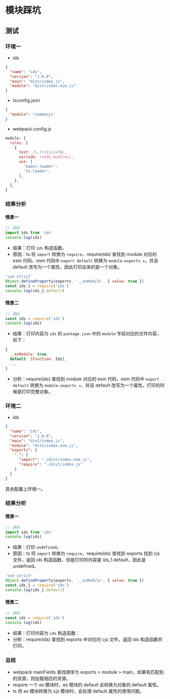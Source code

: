 
# 模块踩坑


## 测试
### 环境一
- ids
```json
{
  "name": "ids",
  "version": "1.0.0",
  "main": "dist/index.js",
  "module": "dist/index.esm.js"
}
```

- tsconfig.json
```json
{
  "module": "commonjs"
}
```

- webpack.config.js
```js
module: {
  rules: [
    {
      test: /\.(ts|js)x?$/,
      exclude: /node_modules/,
      use: [
        'babel-loader',
        'ts-loader',
      ],
    },
  ],
}
```

### 结果分析
#### 情景一
``` ts
// 源码
import ids from 'ids'
console.log(ids)
```
- 结果：打印 `ids` 构造函数。
- 原因：ts 将 `import` 转换为 `require`，require(ids) 查找到 module 对应的 esm 代码，esm 代码中 `export default` 转换为 `module.exports =`，并且 default 改写为一个属性，因此打印出来的是一个对象。
```js
'use strict'
Object.defineProperty(exports, '__esModule', { value: true })
const ids_1 = require('ids')
console.log(ids_1.default)
```

#### 情景二
``` ts
// 源码
const ids = require('ids')
console.log(ids)
```
- 结果：打印内容为 `ids` 的 `package.json` 中的 `module` 字段对应的文件内容，如下：
```js
{
  __esModule: true,
  default: [Function: Ids],
  ...
}
```

- 分析：require(ids) 查找到 module 对应的 esm 代码，esm 代码中 `export default` 转换为 `module.exports =`，并且 default 改写为一个属性，打印的时候是打印完整对象。

### 环境二
- ids
```json
{
  "name": "ids",
  "version": "1.0.0",
  "main": "dist/index.js",
  "module": "dist/index.esm.js",
  "exports": {
    ".": {
      "import": "./dist/index.esm.js",
      "require": "./dist/index.js"
    }
  }
}
```
其余配置上环境一。

### 结果分析
#### 情景一
``` ts
// 源码
import ids from 'ids'
console.log(ids)
```
- 结果：打印 `undefined`。
- 原因：ts 将 `import` 转换为 `require`，require(ids) 查找到 exports 找到 cjs 文件，返回 ids 构造函数，但是打印的内容是 ids_1.default，因此是 undefined。
```js
'use strict'
Object.defineProperty(exports, '__esModule', { value: true })
const ids_1 = require('ids')
console.log(ids_1.default)
```

#### 情景二
``` ts
// 源码
const ids = require('ids')
console.log(ids)
```
- 结果：打印内容为 `ids` 构造函数：
- 分析：require(ids) 查找到 exports 中对应的 cjs 文件，返回 ids 构造函数并打印。

### 总结
- webpack mainFields 查找顺序为 exports > module > main，如果有匹配到的资源，则加载相应的资源。
- require 一个 es 模块时，es 模块的 default 会转换为对象的 default 属性。
- ts 将 es 模块转换为 cjs 模块时，会处理 default 属性的使用问题。
